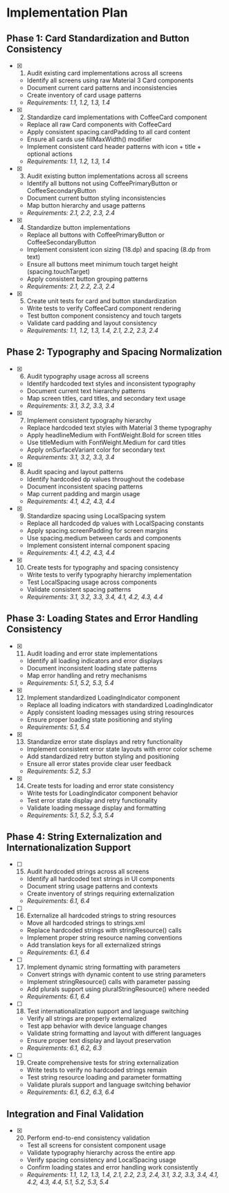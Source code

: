 # Implementation Plan

## Phase 1: Card Standardization and Button Consistency

- [x] 1. Audit existing card implementations across all screens
  - Identify all screens using raw Material 3 Card components
  - Document current card patterns and inconsistencies
  - Create inventory of card usage patterns
  - _Requirements: 1.1, 1.2, 1.3, 1.4_

- [x] 2. Standardize card implementations with CoffeeCard component
  - Replace all raw Card components with CoffeeCard
  - Apply consistent spacing.cardPadding to all card content
  - Ensure all cards use fillMaxWidth() modifier
  - Implement consistent card header patterns with icon + title + optional actions
  - _Requirements: 1.1, 1.2, 1.3, 1.4_

- [x] 3. Audit existing button implementations across all screens





  - Identify all buttons not using CoffeePrimaryButton or CoffeeSecondaryButton
  - Document current button styling inconsistencies
  - Map button hierarchy and usage patterns
  - _Requirements: 2.1, 2.2, 2.3, 2.4_

- [x] 4. Standardize button implementations
  - Replace all buttons with CoffeePrimaryButton or CoffeeSecondaryButton
  - Implement consistent icon sizing (18.dp) and spacing (8.dp from text)
  - Ensure all buttons meet minimum touch target height (spacing.touchTarget)
  - Apply consistent button grouping patterns
  - _Requirements: 2.1, 2.2, 2.3, 2.4_

- [x] 5. Create unit tests for card and button standardization
  - Write tests to verify CoffeeCard component rendering
  - Test button component consistency and touch targets
  - Validate card padding and layout consistency
  - _Requirements: 1.1, 1.2, 1.3, 1.4, 2.1, 2.2, 2.3, 2.4_

## Phase 2: Typography and Spacing Normalization

- [x] 6. Audit typography usage across all screens
  - Identify hardcoded text styles and inconsistent typography
  - Document current text hierarchy patterns
  - Map screen titles, card titles, and secondary text usage
  - _Requirements: 3.1, 3.2, 3.3, 3.4_

- [x] 7. Implement consistent typography hierarchy
  - Replace hardcoded text styles with Material 3 theme typography
  - Apply headlineMedium with FontWeight.Bold for screen titles
  - Use titleMedium with FontWeight.Medium for card titles
  - Apply onSurfaceVariant color for secondary text
  - _Requirements: 3.1, 3.2, 3.3, 3.4_

- [x] 8. Audit spacing and layout patterns





  - Identify hardcoded dp values throughout the codebase
  - Document inconsistent spacing patterns
  - Map current padding and margin usage
  - _Requirements: 4.1, 4.2, 4.3, 4.4_

- [x] 9. Standardize spacing using LocalSpacing system
  - Replace all hardcoded dp values with LocalSpacing constants
  - Apply spacing.screenPadding for screen margins
  - Use spacing.medium between cards and components
  - Implement consistent internal component spacing
  - _Requirements: 4.1, 4.2, 4.3, 4.4_

- [x] 10. Create tests for typography and spacing consistency
  - Write tests to verify typography hierarchy implementation
  - Test LocalSpacing usage across components
  - Validate consistent spacing patterns
  - _Requirements: 3.1, 3.2, 3.3, 3.4, 4.1, 4.2, 4.3, 4.4_

## Phase 3: Loading States and Error Handling Consistency

- [x] 11. Audit loading and error state implementations
  - Identify all loading indicators and error displays
  - Document inconsistent loading state patterns
  - Map error handling and retry mechanisms
  - _Requirements: 5.1, 5.2, 5.3, 5.4_

- [x] 12. Implement standardized LoadingIndicator component
  - Replace all loading indicators with standardized LoadingIndicator
  - Apply consistent loading messages using string resources
  - Ensure proper loading state positioning and styling
  - _Requirements: 5.1, 5.4_

- [x] 13. Standardize error state displays and retry functionality
  - Implement consistent error state layouts with error color scheme
  - Add standardized retry button styling and positioning
  - Ensure all error states provide clear user feedback
  - _Requirements: 5.2, 5.3_

- [x] 14. Create tests for loading and error state consistency
  - Write tests for LoadingIndicator component behavior
  - Test error state display and retry functionality
  - Validate loading message display and formatting
  - _Requirements: 5.1, 5.2, 5.3, 5.4_

## Phase 4: String Externalization and Internationalization Support

- [ ] 15. Audit hardcoded strings across all screens
  - Identify all hardcoded text strings in UI components
  - Document string usage patterns and contexts
  - Create inventory of strings requiring externalization
  - _Requirements: 6.1, 6.4_

- [ ] 16. Externalize all hardcoded strings to string resources
  - Move all hardcoded strings to strings.xml
  - Replace hardcoded strings with stringResource() calls
  - Implement proper string resource naming conventions
  - Add translation keys for all externalized strings
  - _Requirements: 6.1, 6.4_

- [ ] 17. Implement dynamic string formatting with parameters
  - Convert strings with dynamic content to use string parameters
  - Implement stringResource() calls with parameter passing
  - Add plurals support using pluralStringResource() where needed
  - _Requirements: 6.1, 6.4_

- [ ] 18. Test internationalization support and language switching
  - Verify all strings are properly externalized
  - Test app behavior with device language changes
  - Validate string formatting and layout with different languages
  - Ensure proper text display and layout preservation
  - _Requirements: 6.1, 6.2, 6.3_

- [ ] 19. Create comprehensive tests for string externalization
  - Write tests to verify no hardcoded strings remain
  - Test string resource loading and parameter formatting
  - Validate plurals support and language switching behavior
  - _Requirements: 6.1, 6.2, 6.3, 6.4_

## Integration and Final Validation

- [x] 20. Perform end-to-end consistency validation
  - Test all screens for consistent component usage
  - Validate typography hierarchy across the entire app
  - Verify spacing consistency and LocalSpacing usage
  - Confirm loading states and error handling work consistently
  - _Requirements: 1.1, 1.2, 1.3, 1.4, 2.1, 2.2, 2.3, 2.4, 3.1, 3.2, 3.3, 3.4, 4.1, 4.2, 4.3, 4.4, 5.1, 5.2, 5.3, 5.4_
